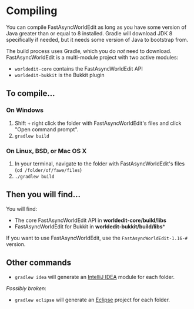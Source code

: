Compiling
=========

You can compile FastAsyncWorldEdit as long as you have some version of Java greater than or equal to 8 installed. Gradle will download JDK 8 specifically if needed,
but it needs some version of Java to bootstrap from.

The build process uses Gradle, which you do *not* need to download. FastAsyncWorldEdit is a multi-module project with two active modules:

* `worldedit-core` contains the FastAsyncWorldEdit API
* `worldedit-bukkit` is the Bukkit plugin

## To compile...

### On Windows

1. Shift + right click the folder with FastAsyncWorldEdit's files and click "Open command prompt".
2. `gradlew build`

### On Linux, BSD, or Mac OS X

1. In your terminal, navigate to the folder with FastAsyncWorldEdit's files (`cd /folder/of/fawe/files`)
2. `./gradlew build`

## Then you will find...

You will find:

* The core FastAsyncWorldEdit API in **worldedit-core/build/libs**
* FastAsyncWorldEdit for Bukkit in **worldedit-bukkit/build/libs***

If you want to use FastAsyncWorldEdit, use the `FastAsyncWorldEdit-1.16-#` version.

## Other commands

* `gradlew idea` will generate an [IntelliJ IDEA](http://www.jetbrains.com/idea/) module for each folder.

_Possibly broken_:
* `gradlew eclipse` will generate an [Eclipse](https://www.eclipse.org/downloads/) project for each folder.

